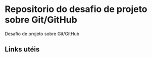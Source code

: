 # Repositorio do desafio de projeto sobre Git/GitHub
Desafio de projeto sobre Git/GitHub

## Links utéis

